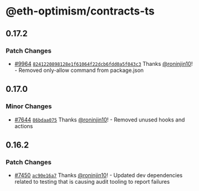 # @eth-optimism/contracts-ts

## 0.17.2

### Patch Changes

- [#9964](https://github.com/ethereum-optimism/optimism/pull/9964) [`8241220898128e1f61064f22dcb6fdd0a5f043c3`](https://github.com/ethereum-optimism/optimism/commit/8241220898128e1f61064f22dcb6fdd0a5f043c3) Thanks [@roninjin10](https://github.com/roninjin10)! - Removed only-allow command from package.json

## 0.17.0

### Minor Changes

- [#7644](https://github.com/ethereum-optimism/optimism/pull/7644) [`86bdaa075`](https://github.com/ethereum-optimism/optimism/commit/86bdaa075f424974531ce98ac9e21037e43db1bb) Thanks [@roninjin10](https://github.com/roninjin10)! - Removed unused hooks and actions

## 0.16.2

### Patch Changes

- [#7450](https://github.com/ethereum-optimism/optimism/pull/7450) [`ac90e16a7`](https://github.com/ethereum-optimism/optimism/commit/ac90e16a7f85c4f73661ae6023135c3d00421c1e) Thanks [@roninjin10](https://github.com/roninjin10)! - Updated dev dependencies related to testing that is causing audit tooling to report failures
